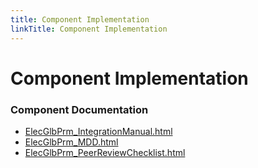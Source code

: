 ```yaml
---
title: Component Implementation
linkTitle: Component Implementation
---
```


# Component Implementation
### Component Documentation

- [ElecGlbPrm_IntegrationManual.html](doc/ElecGlbPrm_IntegrationManual.html)
- [ElecGlbPrm_MDD.html](doc/ElecGlbPrm_MDD.html)
- [ElecGlbPrm_PeerReviewChecklist.html](doc/ElecGlbPrm_PeerReviewChecklist.html)

